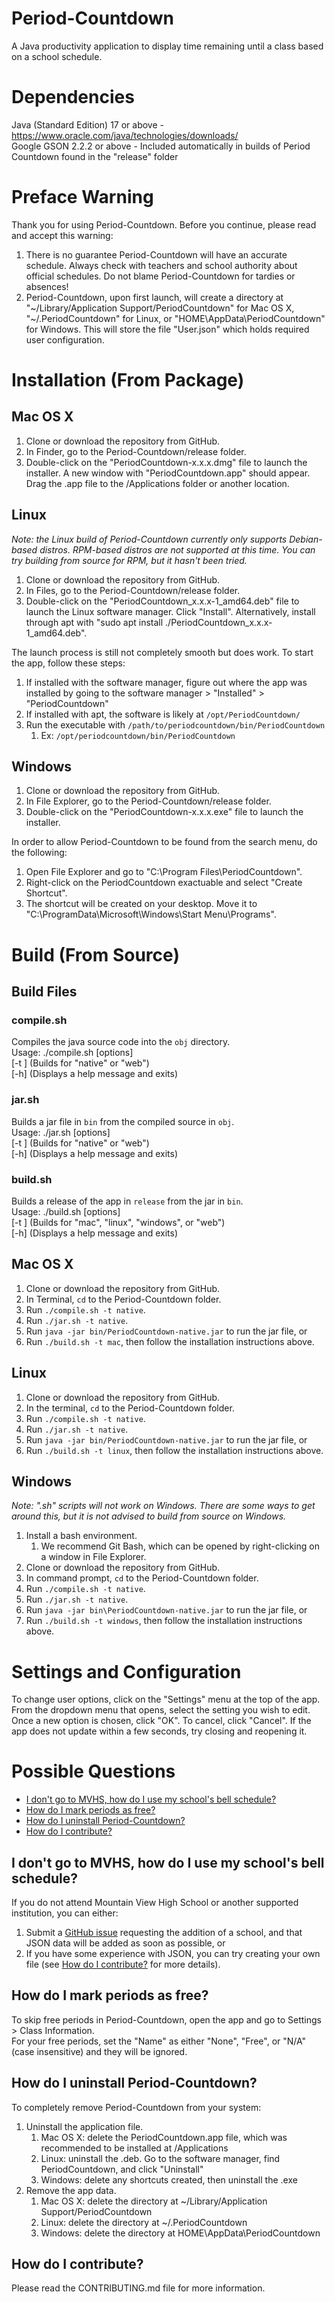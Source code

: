 # Period-Countdown
A Java productivity application to display time remaining until a class based on a school schedule.


# Dependencies
Java (Standard Edition) 17 or above - https://www.oracle.com/java/technologies/downloads/ \
Google GSON 2.2.2 or above - Included automatically in builds of Period Countdown found in the "release" folder


# Preface Warning
Thank you for using Period-Countdown. Before you continue, please read and accept this warning:
1) There is no guarantee Period-Countdown will have an accurate schedule. Always check with teachers and school authority about official schedules. Do not blame Period-Countdown for tardies or absences!
2) Period-Countdown, upon first launch, will create a directory at "\~/Library/Application Support/PeriodCountdown" for Mac OS X, "\~/.PeriodCountdown" for Linux, or "HOME\\AppData\\PeriodCountdown" for Windows. This will store the file "User.json" which holds required user configuration.


# Installation (From Package)
## Mac OS X
1) Clone or download the repository from GitHub.
2) In Finder, go to the Period-Countdown/release folder.
3) Double-click on the "PeriodCountdown-x.x.x.dmg" file to launch the installer. A new window with "PeriodCountdown.app" should appear. Drag the .app file to the /Applications folder or another location.

## Linux
*Note: the Linux build of Period-Countdown currently only supports Debian-based distros. RPM-based distros are not supported at this time. You can try building from source for RPM, but it hasn't been tried.*
1) Clone or download the repository from GitHub.
2) In Files, go to the Period-Countdown/release folder.
3) Double-click on the "PeriodCountdown_x.x.x-1_amd64.deb" file to launch the Linux software manager. Click "Install". Alternatively, install through apt with "sudo apt install ./PeriodCountdown_x.x.x-1_amd64.deb".

The launch process is still not completely smooth but does work. To start the app, follow these steps:
1) If installed with the software manager, figure out where the app was installed by going to the software manager > "Installed" > "PeriodCountdown"
2) If installed with apt, the software is likely at ```/opt/PeriodCountdown/```
3) Run the executable with ```/path/to/periodcountdown/bin/PeriodCountdown```
   1) Ex: ```/opt/periodcountdown/bin/PeriodCountdown```

## Windows
1) Clone or download the repository from GitHub.
2) In File Explorer, go to the Period-Countdown/release folder.
3) Double-click on the "PeriodCountdown-x.x.x.exe" file to launch the installer.

In order to allow Period-Countdown to be found from the search menu, do the following:
1) Open File Explorer and go to "C:\\Program Files\\PeriodCountdown".
2) Right-click on the PeriodCountdown exactuable and select "Create Shortcut".
3) The shortcut will be created on your desktop. Move it to "C:\\ProgramData\\Microsoft\\Windows\\Start Menu\\Programs".


# Build (From Source)
## Build Files
### compile.sh
Compiles the java source code into the ```obj``` directory. \
Usage: ./compile.sh \[options\] \
       \[-t <target>\]    \(Builds for "native" or "web"\) \
	   \[-h\]             \(Displays a help message and exits\)

### jar.sh
Builds a jar file in ```bin``` from the compiled source in ```obj```. \
Usage: ./jar.sh \[options\] \
       \[-t <target>\]    \(Builds for "native" or "web"\) \
	   \[-h\]             \(Displays a help message and exits\)

### build.sh
Builds a release of the app in ```release``` from the jar in ```bin```. \
Usage: ./build.sh [options] \
       \[-t <target>\]    \(Builds for "mac", "linux", "windows", or "web"\) \
	   \[-h\]             \(Displays a help message and exits\)

## Mac OS X
1) Clone or download the repository from GitHub.
2) In Terminal, ```cd``` to the Period-Countdown folder.
3) Run ```./compile.sh -t native```.
4) Run ```./jar.sh -t native```.
5) Run ```java -jar bin/PeriodCountdown-native.jar``` to run the jar file, or
6) Run ```./build.sh -t mac```, then follow the installation instructions above.

## Linux
1) Clone or download the repository from GitHub.
2) In the terminal, ```cd``` to the Period-Countdown folder.
3) Run ```./compile.sh -t native```.
4) Run ```./jar.sh -t native```.
5) Run ```java -jar bin/PeriodCountdown-native.jar``` to run the jar file, or
6) Run ```./build.sh -t linux```, then follow the installation instructions above.

## Windows
*Note: ".sh" scripts will not work on Windows. There are some ways to get around this, but it is not advised to build from source on Windows.*
1) Install a bash environment.
   1) We recommend Git Bash, which can be opened by right-clicking on a window in File Explorer.
2) Clone or download the repository from GitHub.
3) In command prompt, ```cd``` to the Period-Countdown folder.
4) Run ```./compile.sh -t native```.
5) Run ```./jar.sh -t native```.
6) Run ```java -jar bin\PeriodCountdown-native.jar``` to run the jar file, or
7) Run ```./build.sh -t windows```, then follow the installation instructions above.


# Settings and Configuration
To change user options, click on the "Settings" menu at the top of the app. \
From the dropdown menu that opens, select the setting you wish to edit. Once a new option is chosen, click "OK". To cancel, click "Cancel". If the app does not update within a few seconds, try closing and reopening it.


# Possible Questions
* [I don't go to MVHS, how do I use my school's bell schedule?](#i-dont-go-to-mvhs-how-do-i-use-my-schools-bell-schedule)
* [How do I mark periods as free?](#how-do-i-mark-periods-as-free)
* [How do I uninstall Period-Countdown?](#how-do-i-uninstall-period-countdown)
* [How do I contribute?](#how-do-i-contribute)

## I don't go to MVHS, how do I use my school's bell schedule?
If you do not attend Mountain View High School or another supported institution, you can either:
1) Submit a [GitHub issue](https://github.com/JonathanUhler/Period-Countdown/issues/new) requesting the addition of a school, and that JSON data will be added as soon as possible, or
2) If you have some experience with JSON, you can try creating your own file (see [How do I contribute?](#how-do-i-contribute) for more details).

## How do I mark periods as free?
To skip free periods in Period-Countdown, open the app and go to Settings > Class Information. \
For your free periods, set the "Name" as either "None", "Free", or "N/A" (case insensitive) and they will be ignored.

## How do I uninstall Period-Countdown?
To completely remove Period-Countdown from your system:
1) Uninstall the application file.
   1) Mac OS X: delete the PeriodCountdown.app file, which was recommended to be installed at /Applications
   2) Linux: uninstall the .deb. Go to the software manager, find PeriodCountdown, and click "Uninstall"
   3) Windows: delete any shortcuts created, then uninstall the .exe
2) Remove the app data.
   1) Mac OS X: delete the directory at \~/Library/Application Support/PeriodCountdown
   2) Linux: delete the directory at \~/.PeriodCountdown
   3) Windows: delete the directory at HOME\\AppData\\PeriodCountdown

## How do I contribute?
Please read the CONTRIBUTING.md file for more information.
